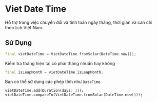 # Viet Date Time

Hỗ trợ trong việc chuyển đổi và tính toán ngày tháng, thời gian và can chi theo lịch Việt Nam.

## Sử Dụng

``` dart
final vietDateTime = VietDateTime.fromSolar(DateTime.now());
```

Kiểm tra tháng hiện tại có phải tháng nhuần hay không

``` dart
final isLeapMonth = vietDateTime.isLeapMonth;
```

Bạn có thể sử dụng các phép tính như `DateTime`

``` dart
vietDateTime.add(Duration(days: 3));
vietDateTime.compareTo(VietDateTime.fromSolar(DateTime.now()));
```
